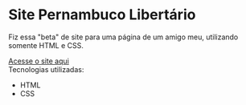 # Site Pernambuco Libertário
Fiz essa "beta" de site para uma página de um amigo meu, utilizando somente HTML e CSS.



<a href="https://arthur-albuquerque1.github.io/pelib/">Acesse o site aqui</a> <br>
Tecnologias utilizadas:
<ul>
  <li>HTML</li>
  <li>CSS</li>
</ul>
